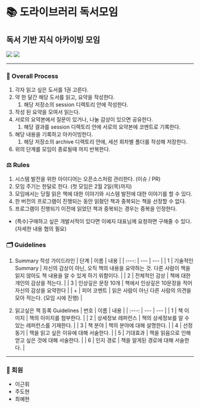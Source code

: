 # 📚 도라이브러리 독서모임 
## 독서 기반 지식 아카이빙 모임
<img src="https://img.shields.io/badge/%EB%8F%84%EB%9D%BC%EC%9D%B4%EB%B8%8C%EB%9F%AC%EB%A6%AC-0.1.0--pilot-brightgreen">
<img src="https://img.shields.io/badge/문서버전-0.2.0-skyblue">

---

### 👣 Overall Process
1. 각자 읽고 싶은 도서를 1권 고른다.
2. 약 한 달간 해당 도서를 읽고, 요약을 작성한다.
   1. 해당 저장소의 session 디렉토리 안에 작성한다.
3. 작성 된 요약을 모여서 읽는다.
4. 서로의 요약본에서 질문이 있거나, 나눌 감상이 있으면 공유한다.
   1. 해당 결과를 session 디렉토리 안에 서로의 요약본에 코멘트로 기록한다.
5. 해당 내용을 기록하고 아카이빙한다.
   1. 해당 저장소의 archive 디렉토리 안에, 세션 회차별 폴더를 작성해 저장한다.
6. 위의 단계를 모임이 종료될때 까지 반복한다.

### ⚖️ Rules
1. 시스템 발전을 위한 아이디어는 오픈소스처럼 관리한다. (이슈 / PR)
2. 모임 주기는 한달로 한다. (첫 모임은 2월 2일(목)까지)
3. 모임에서는 당월 읽은 책에 대한 이야기와 시스템 발전에 대한 이야기를 할 수 있다.
4. 한 버전의 프로그램이 진행되는 동안 읽혔던 책과 중복되는 책을 선정할 수 없다.
5. 프로그램이 진행되기 이전에 읽었던 책과 중복되는 경우는 중복을 인정한다.
*  (특수)구매하고 싶은 개발서적이 있다면 이예지 대표님께 요청하면 구해줄 수 있다. (자세한 내용 협의 필요) 

### 🗂️ Guidelines
1. Summary 작성 가이드라인
   | 단계 | 이름 | 내용 |
   | :---: | --- | --- |
   | 1 | 기술적인 Summary | 자신의 감상이 아닌, 오직 책의 내용을 요약하는 것. 다른 사람이 책을 읽지 않아도 책 내용을 알 수 있게 하기 위함이다. |
   | 2 | 전체적인 감상 | 책에 대한 개인의 감상을 적는다. |
   | 3 | 인상깊은 문장 10개 | 책에서 인상깊은 10문장을 적어 자신의 감상을 요약한다 |
   | + | 피어 코멘트 | 읽은 사람이 아닌 다른 사람의 의견을 모아 적는다. (모임 시에 진행) |
   
2. 읽고싶은 책 등록 Guidelines
   | 번호 | 이름 | 내용 |
   | :---: | --- | --- |
   | 1 | 책 이미지 | 책의 이미지를 첨부한다. |
   | 2 | 상세정보 레퍼런스 | 책의 상세정보를 알 수 있는 레퍼런스를 기재한다. |
   | 3 | 책 분야 | 책의 분야에 대해 설명한다. |
   | 4 | 선정 동기 | 책을 읽고 싶은 이유에 대해 서술한다. |
   | 5 | 기대효과 | 책을 읽음으로 인해 얻고 싶은 것에 대해 서술한다. | 
   | 6 | 인지 경로 | 책을 알게된 경로에 대해 서술한다. |

---

### 🙍 회원
- 이근휘
- 주도현
- 최예현